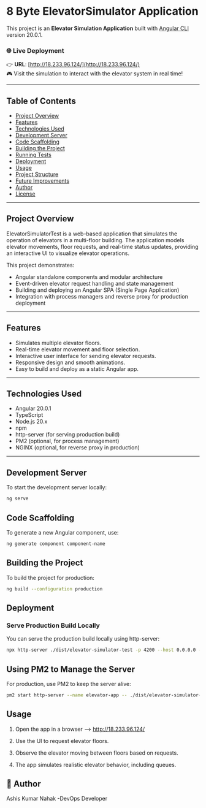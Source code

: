 # 8 Byte ElevatorSimulator Application

This project is an **Elevator Simulation Application** built with [Angular CLI](https://github.com/angular/angular-cli) version 20.0.1.

### 🌐 Live Deployment

👉 **URL**: [http://18.233.96.124/](http://18.233.96.124/)  
🎮 Visit the simulation to interact with the elevator system in real time!


---

## Table of Contents

- [Project Overview](#project-overview)
- [Features](#features)
- [Technologies Used](#technologies-used)
- [Development Server](#development-server)
- [Code Scaffolding](#code-scaffolding)
- [Building the Project](#building-the-project)
- [Running Tests](#running-tests)
- [Deployment](#deployment)
- [Usage](#usage)
- [Project Structure](#project-structure)
- [Future Improvements](#future-improvements)
- [Author](#author)
- [License](#license)

---

## Project Overview

ElevatorSimulatorTest is a web-based application that simulates the operation of elevators in a multi-floor building. The application models elevator movements, floor requests, and real-time status updates, providing an interactive UI to visualize elevator operations.

This project demonstrates:

- Angular standalone components and modular architecture
- Event-driven elevator request handling and state management
- Building and deploying an Angular SPA (Single Page Application)
- Integration with process managers and reverse proxy for production deployment

---

## Features

- Simulates multiple elevator  floors.
- Real-time elevator movement and floor selection.
- Interactive user interface for sending elevator requests.
- Responsive design and smooth animations.
- Easy to build and deploy as a static Angular app.

---

## Technologies Used

- Angular 20.0.1
- TypeScript
- Node.js 20.x
- npm
- http-server (for serving production build)
- PM2 (optional, for process management)
- NGINX (optional, for reverse proxy in production)

---

## Development Server

To start the development server locally:

```bash
ng serve
 ```
 
## Code Scaffolding
To generate a new Angular component, use:

```bash
ng generate component component-name
 ```
## Building the Project
To build the project for production:

```bash
ng build --configuration production
 ```
## Deployment
### Serve Production Build Locally
You can serve the production build locally using http-server:
```bash
npx http-server ./dist/elevator-simulator-test -p 4200 --host 0.0.0.0 --spa 
```
## Using PM2 to Manage the Server
For production, use PM2 to keep the server alive:

```bash 
pm2 start http-server --name elevator-app -- ./dist/elevator-simulator-test -p 4200 --host 0.0.0.0 --spa
```
## Usage
1. Open the app in a browser --> http://18.233.96.124/

2.  Use the UI to request elevator floors.
3. Observe the elevator moving between floors based on requests.

4. The app simulates realistic elevator behavior, including queues.


## 🙋 Author

Ashis Kumar Nahak -DevOps Developer
